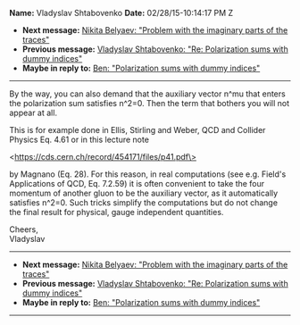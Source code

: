 **Name:** Vladyslav Shtabovenko
**Date:** 02/28/15-10:14:17 PM Z

  - **Next message:** [Nikita Belyaev: "Problem with the imaginary parts
    of the traces"](0858.html)
  - **Previous message:** [Vladyslav Shtabovenko: "Re: Polarization sums
    with dummy indices"](0856.html)
  - **Maybe in reply to:** [Ben: "Polarization sums with dummy
    indices"](0697.html)

-----

By the way, you can also demand that the auxiliary vector n^mu that
enters the polarization sum satisfies n^2=0. Then the term that bothers
you will not appear at all.  

This is for example done in Ellis, Stirling and Weber, QCD and Collider
Physics Eq. 4.61 or in this lecture note  

\<https://cds.cern.ch/record/454171/files/p41.pdf\>  

by Magnano (Eq. 28). For this reason, in real computations (see e.g.
Field's Applications of QCD, Eq. 7.2.59) it is often convenient to take
the four momentum of another gluon to be the auxiliary vector, as it
automatically satisfies n^2=0. Such tricks simplify the computations but
do not change the final result for physical, gauge independent
quantities.  

Cheers,  
Vladyslav  

-----

  - **Next message:** [Nikita Belyaev: "Problem with the imaginary parts
    of the traces"](0858.html)
  - **Previous message:** [Vladyslav Shtabovenko: "Re: Polarization sums
    with dummy indices"](0856.html)
  - **Maybe in reply to:** [Ben: "Polarization sums with dummy
    indices"](0697.html)

-----

